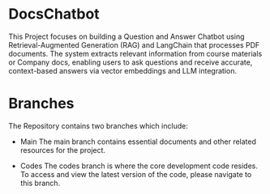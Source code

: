 # DocsChatbot
This Project focuses on building a Question and Answer Chatbot using Retrieval-Augmented Generation (RAG) and LangChain that processes PDF documents. The system extracts relevant information from course materials or Company docs, enabling users to ask questions and receive accurate, context-based answers via vector embeddings and LLM integration.

# Branches
The Repository contains two branches which include: 
- Main
 The main branch contains essential documents and other related resources for the project.
  
- Codes
The codes branch is where the core development code resides. To access and view the latest version of the code, please navigate to this branch. 



